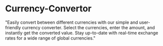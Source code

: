 # Currency-Convertor
"Easily convert between different currencies with our simple and user-friendly currency converter. Select the currencies, enter the amount, and instantly get the converted value. Stay up-to-date with real-time exchange rates for a wide range of global currencies."
